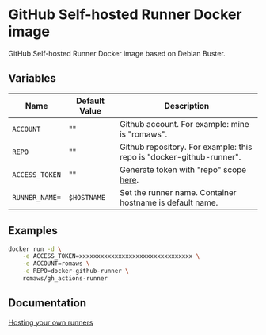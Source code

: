 # GitHub Self-hosted Runner Docker image

GitHub Self-hosted Runner Docker image based on Debian Buster.

## Variables

| Name           | Default Value | Description                        |
| -------------- | ------------- | -----------------------------------|
| `ACCOUNT` | "" | Github account. For example: mine is "romaws". |
| `REPO` | "" | Github repository. For example: this repo is "docker-github-runner".  |
| `ACCESS_TOKEN` | "" | Generate token with "repo" scope [here](https://github.com/settings/tokens/new). |
| `RUNNER_NAME=` | `$HOSTNAME` | Set the runner name. Container hostname is default name. |

## Examples

```bash
docker run -d \
    -e ACCESS_TOKEN=xxxxxxxxxxxxxxxxxxxxxxxxxxxxxxxx \
    -e ACCOUNT=romaws \
    -e REPO=docker-github-runner \
    romaws/gh_actions-runner
```

## Documentation

[Hosting your own runners](https://help.github.com/en/actions/hosting-your-own-runners)
